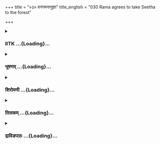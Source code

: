 +++
title = "०३० वनगमनानुज्ञा"
title_english = "030 Rama agrees to take Seetha to the forest"

+++
<div caption="श्रीराम-हरिसीताराममूर्ति-घनपाठिभ्यां वचनम्" class="audioEmbed" src="https://archive.org/download/Ramayana-recitation-Sriram-harisItArAmamUrti-Ghanapaati-v2/Kanda_2/Kanda_2_AYK-030-Vanagama_Naanugnaa.mp3"></div>

<div class="js_include collapsed" newlevelforh1="3" title="IITK" unfilled url="/purANam/rAmAyaNam/audIchya-pAThaH/iitk/2_ayodhyAkANDam/03-nirgamaH/030_vanagamanAnujnA.md">
<details><summary><h3>IITK ...{Loading}...</h3></summary>

ततः प्रहृष्टा प्रतिपूर्णमानसा



#### श्लोकः
##### मूलम्
यशश्विनी भर्तुरवेक्ष्य भाषितम्।  
धनानि रत्नानि च दातुमङ्गना  
प्रचक्रमे धर्मभृतां मनस्स्विनी॥2.30.47॥

##### शब्दार्थः


##### आङ्ग्लानुवादः
Having heard her husband, the glorious and broadminded Sita was delighted with her desires fulfiled. She made preparations to gift away her wealth including jewels to the virtuous.  

#### समाप्तिः
 श्रीमद्रामायणे वाल्मीकीय आदिकाव्ये अयोध्याकाण्डे त्रिंशस्सर्गः॥  
Thus ends the thirtieth sarga of Ayodhyakanda of the holy Ramayana, the first epic  composed by sage Valmiki.



#### श्लोकः
##### मूलम्
[Rama consents to take Sita to the forest--instructs her to distribute their precious possessions on the eve of their departure]  
सान्त्व्यमाना तु रामेण मैथिली जनकात्मजा।  
वनवासनिमित्ताय भर्तारमिदमब्रवीत्॥2.30.1॥

##### शब्दार्थः
वनवासनिमित्ताय for stay in forest, रामेण by Rama, सान्त्व्यमाना consoled, जनकात्मजा Janaka's daughter, मैथिली Maithili, भर्तारम्   to husband, इदम् these words, अब्रवीत् said.

##### आङ्ग्लानुवादः
In response to Rama's consolation with regard to her stay in the forest, the daughter of Janaka, Maithili (Sita) saidः



#### श्लोकः
##### मूलम्
सा तमुत्तमसंविग्ना सीता विपुलवक्षसम्।  
प्रणयाच्चाभिमानाच्च परिचिक्षेप राघवम्॥2.30.2॥

##### शब्दार्थः
उत्तमसंविग्ना agitated for  a supreme cause, सा सीता that Sita, विपुल वक्षसम् man of broadchested, राघवम् scion of the Raghu dynasty, प्रणयात् out of love, अभिमानाच्च injured selfrespect, परिचिक्षेप blamed.

##### आङ्ग्लानुवादः
Sita agitated over a supreme cause upbraided the broadchested scion of the Raghu race out of love and injured selfrespect.



#### श्लोकः
##### मूलम्
किं त्वाऽमन्यत वैदेहः पिता मे मिथिलाधिपः।  
राम जामातरं प्राप्य स्त्रियं पुरुषविग्रहम्॥2.30.3॥

##### शब्दार्थः
राम O Rama, पुरुषविग्रहम् in the form of a man, स्त्रियम् a woman, त्वा you, जामातरम् as  soninlaw, प्राप्य having obtained, मिथिलाधिपः king of Mithila, वैदेहः lord of Videha, मे पिता my father, किम् what, अमन्यत thought of.

##### आङ्ग्लानुवादः
O Rama while accepting you as soninlaw did my father, king of Mithila and lord of Videha ever think that you are a woman in the guise of a man?



#### श्लोकः
##### मूलम्
अनृतं बत लोकोऽयमज्ञानाद्यदि वक्ष्यति।  
तेजो नास्ति परं रामे तपतीव दिवाकरे॥2.30.4॥

##### शब्दार्थः
तपति in a blazing, दिवाकरे इव like in the Sun, रामे in Rama, परम् great, तेजः splendour, नास्ति is not  to be found, अयं लोकः this world, अज्ञानात् out of ignorance, वक्ष्यति यदि if they say so, then that one, अनृतम् is a falsehood, बत alas

##### आङ्ग्लानुवादः
Alas that will be a falschood if people out of ignorance say that there is no supreme splendour in Rama like the shining Sun.



#### श्लोकः
##### मूलम्
किं हि कृत्वा विषण्णस्त्वं कुतो वा भयमस्ति ते।  
यत्परित्यक्तुकामस्त्वं मामनन्यपरायणाम्॥2.30.5॥

##### शब्दार्थः
त्वम् you, अनन्यपरायणाम् with none else as her refuge, माम् me, परित्यक्तुकामः (इति) यत् that you want to desert, त्वम् you, किं हि कृत्वा for what reason, विषण्णः depressed,  ते to you, कुतः वा from where, भयम् fear, अस्ति exists.

##### आङ्ग्लानुवादः
What may be the cause for your fear and depression behind your desire to desert one who is so exclusively devoted to you?



#### श्लोकः
##### मूलम्
द्युमत्सेनसुतं वीर सत्यवन्तमनुव्रताम्।  
सावित्रीमिव मां विद्धि त्वमात्मवशवर्तिनीम्॥2.30.6॥

##### शब्दार्थः
वीर O valiant one, माम् me, द्युमत्सेन सुतम् son of Dyumatsena, सत्यवन्तम् Satyavanta, अनुव्रताम् faithfully following, सावित्रीमिव like Savitri, आत्मवशवर्तिनीम् remaining under your subordination, विद्धि know.

##### आङ्ग्लानुवादः
Know, O valiant one, that by remaining subordinate to you, I am as faithful to you as Savitri was to her husband, Satyavanta, son of Dyumatsena.



#### श्लोकः
##### मूलम्
न त्वहं मनसाऽप्यन्यं द्रष्टाऽस्मि त्वदृतेऽनघ।  
त्वया राघव गच्छेयं यथाऽन्या कुलपांसिनी॥2.30.7॥

##### शब्दार्थः
अनघ O sinless one, राघव Rama, कुलपांसनी a woman who bring disgrace to the family, अन्या यथा like any other ordinary woman, अहम् I, त्वदृते except you, अन्यम् other one, मनसापि even in mind, न द्रष्टास्मि not see, त्वया with you, गच्चेयम् I shall go to the forest.

##### आङ्ग्लानुवादः
O sinless son of the Raghus I am not like other women who bring disgreace to the family. I have not looked at any one except you, even with my mind's eye. I will go (to the forest) along with you.



#### श्लोकः
##### मूलम्
स्वयं तु भार्यां कौमारीं चिरमध्युषितां सतीम्।  
शैलूष इव मां राम परेभ्यो दातुमिच्छसि॥2.30.8॥

##### शब्दार्थः
राम O Rama कौमारीम् young, चिरम् for a long time, अध्युषिताम् living with you, सतीम् chaste, भार्याम् wife, माम् me, शैलूषः इव like an actor, स्वयम् on your own accord, परेभ्यः to others, दातुम् to give, इच्छसि wish.

##### आङ्ग्लानुवादः
I have been living with you for a long time, O Rama I am young and chaste. Why do you, like an actor, wish to hand me over to others.



#### श्लोकः
##### मूलम्
यस्य पथ्यं च रामाऽत्थ यस्य चार्थेऽवरुध्यसे।  
त्वं तस्य भव वश्यश्च विधेयश्च सदाऽनघ॥2.30.9॥

##### शब्दार्थः
अनघ O sinless, राम O Rama यस्य whose, पथ्यम् welfare, आत्थ are speaking, यस्य च अर्थे  
on account of whom, अवरुध्यसे you are preventing me, त्वम् you, तस्य for him, सदा always, वश्यः च subservient, विधेयः च also obedient, भव shall be.

##### आङ्ग्लानुवादः
You, O sinless Rama, may become subservient and obedient to them about whose wellfare you are speaking of and on account of whom you are preventing me to go (along with you).



#### श्लोकः
##### मूलम्
स मामनादाय वनं न त्वं प्रस्थातुमर्हसि।  
तपो वा यदि वाऽरण्यं स्वर्गो वा स्यात्सह मे त्वया॥2.30.10॥

##### शब्दार्थः
सः त्वम् such as you, माम् me, अनादाय without taking me, वनम् to the forest, प्रस्थातुम् to set forth, नार्हसि it does not behove you, तपो वा either for penance, यदि वा or, अरण्यम् to forest, स्वर्गो वा or to heaven, मे me, त्वया सह स्यात् to be with you.

##### आङ्ग्लानुवादः
You should not depart for the forest without taking me. Be it for penance or for the forest or for heaven, I wish to be with you.



#### श्लोकः
##### मूलम्
न च मे भविता तत्र कश्चित्पथि परिश्रमः।  
पृष्ठतस्तव गच्छन्त्या विहारशयनेष्विव॥2.30.11॥

##### शब्दार्थः
तव your, पृष्ठतः behind, गच्छन्त्याः going, मे to me, तत्र there, पथि on the way, विहारशयनेष्विव on a pleasure stroll or in a (luxurious) couch, कश्चित् even a little, परिश्रमः strain, न भविता will not be.

##### आङ्ग्लानुवादः
While following you, I will feel no fatigue there on the way as if I am going on a pleasurestroll or in a comfortable couch.



#### श्लोकः
##### मूलम्
कुशकाशशरेषीका ये च कण्टकिनो द्रुमाः।  
तूलाजिनसमस्पर्शा मार्गे मम सह त्वया॥2.30.12॥

##### शब्दार्थः
त्वया सह along with you, मार्गे on the way, कुशकाशशरेषीकाः Kusha, white reeds, Sara and  Ishika grasses, कण्टकिनः thorny, ये द्रुमाः च other trees, तूलाजिन समस्पर्शाः shall feel like the  
touch of cotton and the skin of a black antelope.

##### आङ्ग्लानुवादः
The white reeds, the kusha, the sara and the ishika grasses and thorny trees on the way will feel as soft as cotton or as the skin of a black antelope.



#### श्लोकः
##### मूलम्
महावातसमुद्धूतं यन्मामपकरिष्यति।  
रजो रमण तन्मन्ये परार्थ्यमिव चन्दनम्॥2.30.13॥

##### शब्दार्थः
रमण O Charming one महावातसमुद्धूतम् raised by the stormy wind, यत् which, रजः dust, माम् me, अपकरिष्यति will harm, तत् that one, परार्थ्यम् most excellent, चन्दनम् इव like sandal powder, मन्ये shall consider.

##### आङ्ग्लानुवादः
I shall regard, O charming Rama, the harmful dust raised by the stormy wind and settled on me as the most excellent sandal powder.



#### श्लोकः
##### मूलम्
शाद्वलेषु यथा शिश्ये वनान्ते वनगोचर।  
कुथास्तरणतल्पेषु किं स्यात्सुखतरं ततः॥2.30.14॥

##### शब्दार्थः
वनगोचर Rover of the forest, वनान्ते on the outskirts of the forest,  शाद्वलेषु on the meadows (of tender green grass), यथा as, शिश्ये I will lie down, ततः more than that, कुथास्तरणतल्पेषु in the couch spread with carpets, सुखतरम् more comfortable, स्यात्किम् what shall be?

##### आङ्ग्लानुवादः
O rover of the forest I will feel happier when I sleep on the meadows (of tender green grass) on the outskirts of the forest than when I sleep on the couch spread with carpets.



#### श्लोकः
##### मूलम्
पत्रं मूलं फलं यत्त्वमल्पं वा यदि वा बहु।  
दास्यसि स्वयमाहृत्य तन्मेऽमृतरसोपमम्॥2.30.15॥

##### शब्दार्थः
त्वम् you, यत् whichever, पत्रम् leaf, मूलम् root, फलम् fruit, अल्पं वा even a little, यदि वा or,  बहु much, स्वयम् on your own, आहृत्य having collected, दास्यसि you will give me, तत् that  
one, मे to me, अमृतरसोपमम् like nectar, (भवेत् shall become).

##### आङ्ग्लानुवादः
Whatever leaves or roots or fruits you collect with your own hands for me little or much, they will be nectar to me.



#### श्लोकः
##### मूलम्
न मातुर्न पितुस्तत्र स्मरिष्यामि न वेश्मनः।  
आर्तवान्युपभुञ्जाना पुष्पाणि च फलानि च॥2.30.16॥

##### शब्दार्थः
तत्र there, आर्तवानि seasonal, पुष्पाणि flowers, फलानि च also fruits, उपभुञ्जाना while enjoying, मातुः mother, न स्मरिष्यामि will not remember, पितुः न not about father, वेश्मनः  about home, न will not.

##### आङ्ग्लानुवादः
Enjoying the seasonal flowers and fruits in the forest, I will not remember my mother or father or home.



#### श्लोकः
##### मूलम्
न च तत्र ततः किञ्चिद्द्रष्टुमर्हसि विप्रियम्।  
मत्कृते न च ते शोको न भविष्यामि दुर्भरा॥2.30.17॥

##### शब्दार्थः
ततः for that reason, तत्र there, किञ्चित् even a little, विप्रियम् unpleasant, द्रष्टुम् to see, नार्हसि does not behove you, मत्कृते on my account, ते to you, शोकः sorrow, न will not come, दुर्भरा burden, न भविष्यामि I will not be.

##### आङ्ग्लानुवादः
Therefore, you should not anticipate any problem from me in the forest. Neither shall I be burdensome to you nor shall I make you experience any sorrow on my account.



#### श्लोकः
##### मूलम्
य स्त्वया सह स स्वर्गो निरयो यस्त्वया विना।  
इति जानन्परां प्रीतिं गच्छ राम मया सह॥2.30.18॥

##### शब्दार्थः
त्वया सह in your company, यः that  which is obtained, सः that alone, स्वर्गः is heaven, त्वया विना without you, निरयः is hell, इति thus, जानन् while being aware, राम Rama, मया सह along with me, पराम् great, प्रीतिम् pleasure, गच्छ obtain.

##### आङ्ग्लानुवादः
Wherever I be with you is heaven and without, hell. O Rama, recognise this truth, and derive great pleasure in my company.



#### श्लोकः
##### मूलम्
अथ मामेवमव्यग्रां वनं नैव नयिष्यति।  
विषमद्यैव पास्यामि मा विशं द्विषतां गमम्॥2.30.19॥

##### शब्दार्थः
अथ otherwise, एवम् in this way, अव्यग्राम् with unhesitant disposition, माम् me, वनम् to the forest, नैव नयिष्यति यदि if you do not at all take, अद्यैव rightaway, विषम् poison, पास्यामि will drink, द्विषताम् enemies', वशम् in the company of, मा गमम् not go.

##### आङ्ग्लानुवादः
If you do not take me to the forest without the least hesitation I shall consume poison right now, but not live under the control of enemies (at Ayodhya).



#### श्लोकः
##### मूलम्
पश्चादपि हि दुःखेन मम नैवास्ति जीवितम्।  
उज्झितायास्त्वया नाथ तदैव मरणं वरम्॥2.30.20॥

##### शब्दार्थः
नाथ O Lord, त्वया by you, उज्झितायाः of an abandoned lady, मम to me, पश्चादपि even afterwards, दुःखेन through grief, जीवितम् life, नैवास्ति will not be there, तदैव than abandonment, मरणम् death, वरम् is better.

##### आङ्ग्लानुवादः
If forsaken, O Lord I shall not live a life of sorrow. Instant death is better (than abandoned existence).



#### श्लोकः
##### मूलम्
इमं हि सहितुं शोकं मुहूर्तमपि नोत्सहे।  
किं पुनर्दशवर्षाणि त्रीणि चैकं च दुःखिता॥2.30.21॥

##### शब्दार्थः
इमम् this, शोकम् grief, मुहूर्तमपि even for a moment, सहितुम् to endure, नोत्सहे will not agree, दश ten, त्रीणि three, एकं च one, वर्षाणि years, दुःखिता a grieving woman, किं पुनः what to say again?

##### आङ्ग्लानुवादः
I cannot bear this grief even for a moment, what to speak of fourteen (ten and three  
and one) years of grieving.



#### श्लोकः
##### मूलम्
इति सा शोकसन्तप्ता विलप्य करुणं बहु।  
चुक्रोश पतिमायस्ता भृशमालिङ्ग्य सस्वरम्॥2.30.22॥

##### शब्दार्थः
सा that Sita, शोकसन्तप्ता tormented with grief, आयस्ता exhausted, इति thus, करुणम्  piteously, बहु profusely, विलप्य lamenting, पतिम् husband, आलिङ्ग्य embracing, सस्वरम् with loud voice, भृशम् tightly, चुक्रोश cried.

##### आङ्ग्लानुवादः
Tormented with grief, Sita piteously and profusely lamented, and then exhausted,  embraced her husband  tightly and cried bitterly.



#### श्लोकः
##### मूलम्
सा विद्धा बहुभिर्वाक्यैर्दिग्धैरिव गजाङ्गना।  
चिरसन्नियतं बाष्पं मुमोचाग्निमिवारणिः॥2.30.23॥

##### शब्दार्थः
दिग्धैः arrows smeared with poison, गजाङ्गना इव like a cowelephant, सा she, बहुभिः many, वाक्यैः with words, विद्धा was pierled, चिरसन्नियतम् longsuppressed, बाष्पम् tears, आरणिः अग्निमिव like fire produced by arani (a firekindling stick), मुमोच released.

##### आङ्ग्लानुवादः
Pierced by so many words (of objection from  Rama), Sita felt like a cowelephant penetrated by poisonsmeared arrrows. And shed her longsuppressed tears like arani (a firekindling stick) kindling fire.



#### श्लोकः
##### मूलम्
तस्या स्फटिकसङ्काशं वारि सन्तापसम्भवम्।  
नेत्राभ्यां परिसुस्राव पङ्कजाभ्यामिवोदकम्॥2.30.24॥

##### शब्दार्थः
तस्याः her, नेत्राभ्याम् from the eyes, सन्तापसम्भवम् arising out of distress, स्फटिक सङ्काशम्  like crystal, वारि water, पङ्कजाभ्याम् from two lotuses, उदकमिव like water, परिसुस्राव flowed.

##### आङ्ग्लानुवादः
Crystallike tears arising out of distress flowed from her eyes like water trickling from two lotuses.



#### श्लोकः
##### मूलम्
तच्चैवामलचन्द्राभं मुखमायतलोचनम्।  
पर्यशुष्यत बाष्पेण जलोद्धृतमिवाम्बुजम्॥2.30.25॥

##### शब्दार्थः
अमलचन्द्राभम् possessing the brightness of the stainless Moon, आयतलोचनम् having large eyes, तत् that, मुखंचैव from the face, जलोद्धृतम् plucked from water, अम्बुजमिव like a lotus, बाष्पेण with tears, पर्यशुष्यत withered.

##### आङ्ग्लानुवादः
Her face with large eyes assumed the brightness of an immaculate Moon and withered with tears like a lotus plucked out of water.



#### श्लोकः
##### मूलम्
तां परिष्वज्य बाहुभ्यां विसंज्ञामिव दुःखिताम्।  
उवाच वचनं रामः परिविश्वासयंस्तदा॥2.30.26॥

##### शब्दार्थः
तदा then, रामः Rama, दुःखिताम् in grief, विसंज्ञामिव as if fainted, ताम् her, बाहुभ्याम् with arms,  परिष्वज्य having embraced, परिविश्वासयन् creating her confidence, वचनम् words, उवाच said.

##### आङ्ग्लानुवादः
With his arms Rama embraced Sita who had almost fainted in grief. And in order to create confidence in her he said these wordsः



#### श्लोकः
##### मूलम्
न देवि तव दुःखेन स्वर्गमप्यभिरोचये।  
न हि मेऽस्ति भयं किञ्चित्स्वयम्भोरिव सर्वतः॥2.30.27॥

##### शब्दार्थः
देवि O Devi, तव your, दुःखेन with grief, स्वर्गमपि even heaven, न अभिरोचये I do not desire, मे to me, स्वयम्भोरिव like selfcreated Brahma, सर्वतः from everything, किञ्चित् even a little, भयम् fear, नास्ति हि is not there.

##### आङ्ग्लानुवादः
When you are in grief O Devi I do not desire even heaven. Like the selfcreated Brahma, I have no fear for any one.



#### श्लोकः
##### मूलम्
तव सर्वमभिप्रायमविज्ञाय शुभानने।  
वासं न रोचयेऽरण्ये शक्तिमानपि रक्षणे॥2.30.28॥

##### शब्दार्थः
शुभानने O one possessing auspicious countenance, रक्षणे in protecting you, शक्तिमानपि even though powerful, तव your, सर्वम् fully, अभिप्रायम् intention, अविज्ञाय without  knowing, अरण्ये in the forest, वासम् your residing, न रोचये do not like.

##### आङ्ग्लानुवादः
O Sita of auspicious countenance even though I am capable of protecting you I did not like your stay in the forest as I did not know your intentions.



#### श्लोकः
##### मूलम्
यत्सृष्टाऽसि मया सार्धं वनवासाय मैथिलि।  
न विहातुं मया शक्या कीर्तिरात्मवता यथा॥2.30.29॥

##### शब्दार्थः
मैथिलि O daughter of Mithila (Sita), यत् since, मयासार्धम् along with me, वनवासाय for living in the forest, सृष्टासि created, आत्मवता by selfrespecting, कीर्तिर्यथा like reputation, मया by me, विहातुम् to abandon, न शक्या is not possible.

##### आङ्ग्लानुवादः
Since you, O daughter of Mithila, were born to go along with me to the forest, I cannot abandon you just as a selfrespecting man cannot forsake his reputation.



#### श्लोकः
##### मूलम्
धर्मस्तु गजनासोरु सद्भिराचरितः पुरा।  
तं चाहमनुवर्तेऽद्य यथा सूर्यं सुवर्चला॥2.30.30॥

##### शब्दार्थः
गजनासोरु O Lady with thighs like the trunk of an elephant, धर्मः righteousness, पुरा formerly, सद्भिः by virtuous men, आचरितः is practised, सुवर्चला wife of Sun (Suvarchala), सूर्यं यथा like Sun, तम् that righteousness, अहम् I, अद्य now, अनुवर्ते shall follow.

##### आङ्ग्लानुवादः
O one  with (shapely) thighs like the trunk of an elephant follow only the path of righteousness practised earlier by the virtuous as Suvarchala follows the Sun.



#### श्लोकः
##### मूलम्
न खल्वहं न गच्छेयं वनं जनकनन्दिनि।  
वचनं तन्नयति मां पितुस् सत्योपबृंहितम्॥2.30.31॥

##### शब्दार्थः
जनकनन्दिनि O daughter of Janaka, अहम् I, वनम् to the forest, न खलु न गच्छेयम् it is not that I shall not go, पितुः father's, सत्योपबृंहितम् nourished by truth, तत् वचनं that word, माम् me, नयति is leading.

##### आङ्ग्लानुवादः
Not that I shall not go to the forest (go I must). My father's word nourished by truth is  
leading me there, O daughter of Janaka



#### श्लोकः
##### मूलम्
एष धर्मस्तु सुश्रोणि पितुर्मातुश्च वश्यता।  
अतश्च तं व्यतिक्रम्य नाहं जीवितुमुत्सहे॥2.30.32॥

##### शब्दार्थः
सुश्रोणि O one with beautiful posteriors, पितुः of father, मातुश्च of mother, वश्यता in obedience, एषः this one, धर्मस्तु is a righteous act, अतश्च for that reason, तम् that (word of truth), व्यतिक्रम्य disobeying, अहम् I, जीवितुम् to live, न उत्सहे do not wish.

##### आङ्ग्लानुवादः
Obedience to parents is a righteous act. Therefore, O one with fair hips I cannot live and disobey the word of truth.



#### श्लोकः
##### मूलम्
अस्वाधीनं कथं दैवं प्रकारैरभिराध्यते।  
स्वाधीनं समतिक्रम्य मातरं पितरं गुरुम्॥2.30.33॥

##### शब्दार्थः
स्वाधीनम् within our reach, मातरम् mother, पितरम् father, गुरुम् preceptor, समतिक्रम्य over stepping, अस्वाधीनम् beyond reach, दैवम् God, प्रकारैः in various ways, कथम् how, अभिराध्यते is worshipped?

##### आङ्ग्लानुवादः
Mother, father and preceptor are present before us. By overstepping them, how can we, in various ways, worship God who is beyond reach (not visible)?



#### श्लोकः
##### मूलम्
यत्त्रयं तत्त्रयो लोकाः पवित्रं तत्समं भुवि।  
नान्यदस्ति शुभापाङ्गे तेनेदमभिराध्यते॥2.30.34॥

##### शब्दार्थः
शुभापाङ्गे O one having lovely side glances, यत्र which, त्रयम् all the three (father, mother  
and preceptor), तत्र that, त्रयः three, लोकाः worlds, तत्समम् equal to those three, पवित्रम् अन्यत् any other holy thing, लोके in the world, नास्ति none, तेन therefore, इदम् this, अभिराध्यते is worshipped.

##### आङ्ग्लानुवादः
Where these three(mother,father and preceptor) equal to the three worlds are, O one with loverly sideglances, there is none in this world as holy. Therefore, they are  
to be worshipped.



#### श्लोकः
##### मूलम्
न सत्यं दानमानौ वा न यज्ञाश्चाप्तदक्षिणाः।  
तथा बलकरास् सीते यथा सेवा पितुर्हिता॥2.30.35॥

##### शब्दार्थः
सीते O Sita, पितुः of father, सेवा service, यथा as, हिता salutary, तथा so,  सत्यम् truth, न not, दानमानौ charity, honour, न not, आप्तदक्षिणाः gifts for the revered ones, यज्ञाःच sacrifices, बलकराः न not strengthening.

##### आङ्ग्लानुवादः
Truth or munificence or homage or distribution of gifts to the revered ones or sacrifices, O Sita, are  not considered as efficacious as service to father.



#### श्लोकः
##### मूलम्
स्वर्गो धनं वा धान्यं वा विद्याः पुत्रास्सुखानि च।  
गुरुवृत्त्यनुरोधेन न किञ्चिदपि दुर्लभम्॥2.30.36॥

##### शब्दार्थः
गुरुवृत्त्यनुरोधेन fulfilling father's desire, स्वर्गः is heaven, धनं वा or wealth, धान्यं वा or  foodgrains, विद्याः learning, पुत्राः sons, सुखानि च comforts, किञ्चिदपि anything, दुर्लभम् difficult to obtain, न not.

##### आङ्ग्लानुवादः
By fulfilling father's wish, nothing is difficult to achieve, whether it is heaven, or wealth, or foodgrains, or learning, or sons or other comforts.



#### श्लोकः
##### मूलम्
देवगन्धर्वगोलोकान्ब्रह्मलोकां स्तथाऽपरान्।  
प्राप्नुवन्ति महात्मानो मातापितृपरायणाः॥2.30.37॥

##### शब्दार्थः
मातापितृपरायणाः people devoted to the service of parents, महात्मानः great men,  
देवगन्धर्वगोलोकान् the world of the gods, gandharvas, and the cows or Visnu, ब्रह्मलोकम्  the world of Brahma, तथा and, अपरान् other worlds, प्राप्नुवन्ति will attain.

##### आङ्ग्लानुवादः
Great men who are devoted to the service of their parents attain the world of the gods, of gandharvas, of cows, of Visnu, of Brahma and other worlds.



#### श्लोकः
##### मूलम्
स मां पिता यथा शास्ति सत्यधर्मपथे स्थितः।  
तथा वर्तितुमिच्छामि स हि धर्मस्सनातनः॥2.30.38॥

##### शब्दार्थः
सत्यधर्मपथे On the path of truth and dharma, स्थितः firmly fixed, सः पिता such father, माम्   me, यथा as, शास्ति commands, तथा accordingly, वर्तितुम् to abide by, इच्छामि wish सः that one, सनातनः eternal, धर्मः हि is truth indeed.

##### आङ्ग्लानुवादः
My father who follows the path of truth and dharma whatever be his commands, I wish to obey. He is, indeed, dharma eternal.



#### श्लोकः
##### मूलम्
मम सन्ना मतिस्सीते त्वां नेतुं दण्डकावनम्।  
वसिष्यामीति सा त्वं मामनुयातुं सुनिश्चिता॥2.30.39॥

##### शब्दार्थः
सीते O Sita, त्वाम् you, दण्डकावनम् to Dandaka forest, नेतुम् to take you, मम my, मतिः mind, सन्ना is determined, सा त्वम् such you, वसिष्यामि I can live in the forest, इति like that, माम् me, अनुयातुम् to follow, सुनिश्चिता firmly determined.

##### आङ्ग्लानुवादः
O Sita, my discretion fails me in deciding whether to take you to Dandaka forest or not. You are, however, firmly determined to follow me, saying, you can live in the forest.



#### श्लोकः
##### मूलम्
सा हि सृष्टाऽनवद्याङ्गि वनाय मदिरेक्षणे।  
अनुगच्छस्व मां भीरु सहधर्मचरी भव॥2.30.40॥

##### शब्दार्थः
मदिरेक्षणे O one with fascinating eyes, अनवद्याङ्गि exquisitely beautiful, सा you, वनाय to the forest, सृष्टा you have been created, भीरु O gentle lady, माम् me, अनुगच्छस्व follow  
me, सहधर्मचरी carrying out together duties, भव become,

##### आङ्ग्लानुवादः
O one with fascinating eyes and exquisite beauty you were born to live in the forest. O gentle lady, assist me in carrying out my duties.



#### श्लोकः
##### मूलम्
सर्वथा सदृशं सीते मम स्वस्य कुलस्य च।  
व्यवसायमनुक्रान्ता कान्ते त्वमतिशोभनम्॥2.30.41॥

##### शब्दार्थः
कान्ते O my lovely beloved, सीते Sita, त्वम् you, मम for me, स्वस्य your own, कुलस्य च of the family, सर्वथा in all ways, सदृशम् befitting, अतिशोभनम् highly dignified, व्यवसायम् resolution,  अनुक्रान्ता done in due order.

##### आङ्ग्लानुवादः
You, O my lovely beloved Sita, have taken in the right time a highly dignified decision befitting in all ways your family, myself and yourself.



#### श्लोकः
##### मूलम्
आरभस्व शुभश्रोणि वनवासक्षमाः क्रियाः।  
नेदानीं त्वदृते सीते स्वर्गोऽपि मम रोचते॥2.30.42॥

##### शब्दार्थः
शुभश्रोणि O One with beautiful buttocks Sita, वनवासक्षमाः suitable for residing in the forest, क्रियाः those acts, इदानीम् now, आरभस्व commence, सीते O Sita, त्वदृते without you, मम to me, स्वर्गोपि even heaven, न रोचते does not please.

##### आङ्ग्लानुवादः
O Sita, begin right now all preparations necessary for residing in the forest. O one, with beautiful buttocks, without you even the very heaven does not please me.



#### श्लोकः
##### मूलम्
ब्राह्मणेभ्यश्च रत्नानि भिक्षुकेभ्यश्च भोजनम्।  
देहि चाशंसमानेभ्यस् सन्त्वरस्व च मा चिरम्॥2.30.43॥

##### शब्दार्थः
आशंसमानेभ्यः for the needy, ब्राह्मणेभ्यः to brahmins, रत्नानि च jewels, भिक्षुकेभ्यः to mendicants, भोजनं च food also, देहि you may bestow, सन्त्वरस्व च hasten, मा चिरम् do not delay.

##### आङ्ग्लानुवादः
Give away your jewels to brahmins who need them and food to religious mendicants. Hurry up Do not delay.



#### श्लोकः
##### मूलम्
भूषणानि महार्हाणि वरवस्त्राणि यानि च।  
रमणीयाश्च ये केचित्क्रीडार्थाश्चाप्युपस्कराः॥2.30.44॥  
शयनीयानि यानानि मम चान्यानि यानि च।  
देहि स्वभृत्यवर्गस्य ब्राह्मणानामनन्तरम्॥2.30.45॥

##### शब्दार्थः
महार्हाणि highly valuable, यानि all, भूषणानि ornaments, वरवस्त्राणि excellent clothing, रमणीयाः charming, ये केचित् whichever, क्रीडार्थाः meant for sport, उपस्कराः articles, मम my, शयनीयानि couches, यानानि chariots, अन्यानि other, यानि च all things, स्वभृत्यवर्गस्य to your attendants, देहि give, अनन्तरम् after that, ब्राह्मणानाम् to brahmins.

##### आङ्ग्लानुवादः
Distribute among your attendants highly valuable ornaments and excellent clothing, charming articles meant for (court) sport, my couches, chariots and all other things. Offer the rest to brahmins.



#### श्लोकः
##### मूलम्
अनुकूलं तु सा भर्तुर्ज्ञात्वा गमनमात्मनः।  
क्षिप्रं प्रमुदिता देवी दातुमेवोपचक्रमे॥2.30.46॥

##### शब्दार्थः
सा देवी Devi, आत्मनः her own, गमनम् departure, भर्तुः with her husband, अनुकूलम् is favourable, ज्ञात्वा having come to know, प्रमुदिता happy, क्षिप्रम् quickly, दातुमेव to gift away, उपचक्रमे began.

##### आङ्ग्लानुवादः
Having come to know that her departure to the forest is acceptable to her husband, Sita, highly delighted, quickly got ready to give away (things).

</details>
</div>
<div class="js_include collapsed" newlevelforh1="3" title="भूषणम्" unfilled url="/purANam/rAmAyaNam/audIchya-pAThaH/TIkA/bhUShaNa_iitk/2_ayodhyAkANDam/03-nirgamaH/030_vanagamanAnujnA.md">
<details><summary><h3>भूषणम् ...{Loading}...</h3></summary>



सान्त्व्यमाना तु रामेण मैथिली जनकात्मजा ।  

वनवासनिमित्ताय भर्तारमिदमब्रवीत्  ॥  २।३०।१  ॥   

सान्त्व्यमानेति । जनकात्मजेतिविशेषणं स्वकुलोचिता चारदार्ढ्याय ।
वनवासनिमित्ताय वनवास एव निमित्तं प्रयोजनं तस्मै  ॥  २।३०।१  ॥   

  

सा तमुत्तमसंविग्ना सीता विपुलवक्षसम् ।  

प्रणयाच्चाभिमानाच्च परिचिक्षेप राघवम्  ॥  २।३०।२  ॥   

सेति । उत्तमसंविग्ना उत्तममत्यन्तं कम्पमाना । विपुलवक्षमं शूरमिति यावत्
। शूरमपि कथं चिक्षेपेत्यत्राह प्रणयादित्यादि । प्रणयात् स्नेहात् ।
अभिमानात् मदीयो ऽयमित्यभिमानात् कोपाद्वा । प्रणयकोपादिति सम्पिण्डितो
ऽर्थः । परिचिक्षेप निनिन्द  ॥  २।३०।२  ॥   

  

किं त्वा ऽमन्यत वैदेहः पिता मे मिथिलाधिपः ।  

राम जामातरं प्राप्य स्त्रियं पुरुषविग्रहम्  ॥  २।३०।३  ॥   

किं त्वेति । मां त्यक्त्वा वनं गतं त्वां यदि मे पिता श्रृणुयात्तदा त्वां
स्त्र्येव काचित् पुरुषवेषं धृत्वा मत्कन्यामुपयेमे इति मन्येतेत्यर्थः ।
हे राम सौन्दर्य्यमात्रेण परभ्रामक वैदेहः विदेहवंश्यः "कर्मणैव हि
संसिद्धिमास्थिता जनकादयः" इति कर्मप्रधानतया कदाचिदपि पत्नीविरहमसहमान
इत्यर्थः । मिथिलाधिपः जनपदस्य सम्यग्रहक्षकः । मे पिता । त्वा मामेकां
रक्षितुमशक्त्या मां पत्नीं त्यक्त्वा गतं त्वाम् । प्राप्य ज्ञात्वा ।
गत्यर्थो ज्ञानार्थः । स्त्रियम् अन्तःस्त्रीस्वभावम् । पुरुषविग्रहं
बहिःपुरुषवेषम् । जामातरम् अमन्यत किं मन्यते किम् । अवश्यमित्थं
मन्येतेत्यर्थः । स्त्रियं पुरुषविग्रहमिति पुरुषत्वेपि
मोहिनीरूपभ्रमकृत्त्वं पूर्वकृतं सूचयतीति प्राहुः  ॥  २।३०।३  ॥   

  

अनृतं बत लोको ऽयमज्ञानाद्यद्धि वक्ष्यति ।  

तेजो नास्ति परं रामे तपतीव दिवाकरे  ॥  २।३०।४  ॥   

अनृतमिति । बतेति खेदे । अयं लोकः तपति दिवाकर इव रामे परं तेजोस्तीति
अज्ञानात् यद्वक्ष्यति वदति तदनृतम् । कुतः ? नास्ति
अनुपलभ्यमानत्वात्तादृशं तेजो नास्त्येवेत्यर्थः । यद्वा अयं लोकः
यद्वक्ष्यति यद्वदति, रामे परं तेजोस्तीत्यर्थसिद्धं । तत् अज्ञानात् । अतो
ऽनृतं बत । तपति दिवाकर इव रामे परं तेजो नास्ति । व्यतिरेकदृष्टान्तः ।
यद्यस्ति दिवाकर इव उपलभ्येत इति भावः । यद्वा अज्ञानात्
रामस्वरूपाज्ञानात् । लोको ऽयं यद्वदति तदनृतम् । किं वदतीत्यत्राह--तेज
इति । राम इव तपति दिवाकरे परं तेजो नास्तीति यद्वदति तदनृतमिति
पूर्वेणान्वयः  ॥  २।३०।४  ॥   

  

किं हि कृत्वा विषण्णस्त्वं कुतो वा भयमस्ति ते ।  

यत् परित्यक्तुकामस्त्वं मामनन्यपरायणाम्  ॥  २।३०।५  ॥   

द्युमत्सेनसुतं वीर सत्यवन्तमनुव्रताम् ।  

सावित्रीमिव मां विद्धि त्वमात्मवशवर्तिनीम्  ॥  २।३०।६  ॥   

किमिति । किं हि कृत्वा किमकार्यं कृत्वा । विषण्णः "अप्यकार्य्यशतं कृत्वा
भर्त्तव्या मनुरब्रवीत्" इत्युक्तावश्यभरणीयविषये विषादप्राप्तिर्न
युक्तेति भावः । ते कालाग्निसदृशक्रोधस्य तव । यत् यस्मात् कारणात् मां
परित्यक्तुकामो ऽसि तादृशं कारणं नास्तीत्यर्थः । यद्वा किं हि कृत्वा किं
मनसि कृत्वा, किं विचार्येत्यर्थः । यद्यस्मात् विषादात् भयाच्च मां
परित्यक्तुकामो ऽसि  ॥  २।३०।५६  ॥   

  

न त्वहं मनसाप्यन्यं द्रष्टास्मि त्वदृते ऽनघ ।  

त्वया राघव गच्छेयं यथान्या कुलपांसनी  ॥  २।३०।७  ॥   

न त्विति । हे राघव अन्या कुलपांसनी यथा कुलपांसनीव । अहं त्वदृते अन्यं
मनसापि न द्रष्टास्मि न द्रक्ष्याम्येव । अतस्त्वया गच्छेयमिति योजना  ॥ 
२।३०।७  ॥   

  

स्वयं तु भार्यां कौमारीं चिरमध्युषितां सतीम् ।  

शैलूष इव मां राम परेभ्यो दातुमिच्छसि  ॥  २।३०।८  ॥   

दृढपातिव्रत्यप्रदर्शनेपि वनगमनासम्मतिं ज्ञात्वा क्रुध्यति--स्वयमिति ।
कौमारीं कुमारावस्थायामेव परिणताम् । शैलूष इव जायाजीव इव । "शैलालिनस्तु
शैलूषा जायाजीवाः कृशाश्विनः" इत्यमरः । परेभ्यः स्वयं दातुमिच्छसि  ॥ 
२।३०।८  ॥   

  

यस्य पथ्यं च रामात्थ यस्य चार्थे ऽवरुद्ध्यसे ।  

त्वं तस्य भव वश्यश्च विधेयश्च सदानघ  ॥  २।३०।९  ॥   

मातरं शुश्रूषस्वेति यदुक्तं तत्र परिहारमाह--यस्येति । यस्य मातृजनस्य
पथ्यं हितम् आत्थ । यस्य चार्थे अवरुद्ध्यसे मां निवारयसे । तस्य जनस्य
त्वमेव वश्यः अनुकूलः । विधेयः प्रेष्यश्च भव । अहन्तु
त्वामनुयास्यामीत्यर्थः । यद्वा यस्य मद्रूपजनस्य पथ्यं चात्थ
एतावत्पर्यन्तं यस्य चार्थे अवरुद्ध्यसे क्लिश्यसि तस्य जनस्य त्वं वश्यो
विधेयश्च भव, त्वमेव मद्वचनं श्रृण्वित्यर्थः । अथवा यस्य भरतस्य पथ्मात्थ
यस्य चार्थे यस्याभिषेकरूपप्रयोजननिमित्ते अवरुद्ध्यसे निगृहीतोसि तस्य
वश्यः इच्छानुसारी विधेयश्च प्रेष्यश्च भवेति सम्बन्धः  ॥  २।३०।९  ॥   

  

स मामनादाय वनं न त्वं प्रस्थातुमर्हसि ।  

तपो वा यदि वा ऽरण्यं स्वर्गो वा मे सह त्वया  ॥  २।३०।१०  ॥   

स इति । वश्यो विधेयश्च त्वं तपो वा तपश्चरणं वा । अरण्यम् अरण्यवासो वा ।
स्वर्गो वा स्वर्गगमनं वा । त्वया सह भवत्विति शेषः  ॥  २।३०।१०  ॥   

  

न च मे भविता तत्र कश्चित् पथि परिश्रमः ।  

पृष्ठतस्तव गच्छन्त्या विहारशयनेष्विव  ॥  २।३०।११  ॥   

न चेति । पथि तव पृष्ठतो गच्छन्त्या मे विहारशयनेष्विव विहारः परिक्रमः,
उद्यानस़ञ्चार इति यावत् । "विहारस्तु परिक्रमः" इत्यमरः  ॥  २।३०।११  ॥   

  

कुशकाशशरेषीका ये च कण्टकिनो द्रुमाः ।  

तूलाजिनसमस्पर्शा मार्गे मम सह त्वया  ॥  २।३०।१२  ॥   

कुशेति । त्वया सह गच्छन्त्या मम तूलाजिनसमस्पर्शाः तूलं तूलपिण्डः, अजिनं
कन्दल्याद्यजिनम् "कदली कन्दलीचीनचमूरूप्रियका अपि । समूरुश्चेति हरिणा अमी
अजिनयोनयः  ॥ " इत्यभिधानात्। भवन्तीति शेषः  ॥  २।३०।१२  ॥   

  

महावातसमुद्धूतं यन्मामपकरिष्यति ।  

रजो रमण तन्मन्ये परार्द्ध्यमिव चन्दनम्  ॥  २।३०।१३  ॥   

महावातेति । परार्द्ध्यं श्रेष्ठं चन्दनं वासितम्, चन्दनचूर्णमित्यर्थः  ॥ 
२।३०।१३  ॥   

  

शाद्वलेषु यथा शिश्ये वनान्ते वनगोचर ।  

कुथास्तरणतल्पेषु किं स्यात् सुखतरं ततः  ॥  २।३०।१४  ॥   

पत्रं मूलं फलं यत्त्वमल्पं वा यदि वा बहु ।  

दास्यसि स्वयमाहृत्य तन्मे ऽमृतरसोपमम्  ॥  २।३०।१५  ॥   

शाद्वलेष्विति । शाद्वलेषु बालतृणवत्प्रदेशेषु, शिश्ये त्वया सहेति शेषः ।
कुथाः चित्रकम्बलाः । आस्तरणानि कौसुम्भोत्तरच्छदाः तैर्युक्तेषु तल्पेषु
 ॥  २।३०।१४१५  ॥   

  

न मातुर्न पितुस्तत्र स्मरिष्यामि न वेश्मनः ।  

आर्त्तवान्युपभुञ्जाना पुष्पाणि च फलानि च  ॥  २।३०।१६  ॥   

नेति । मातुरित्यादौ "अधीगर्थदयेशाम्--" इतिषष्ठी । आर्तवानि
तत्तदृतुसमुत्पन्नानि  ॥  २।३०।१६  ॥   

  

न च तत्र गतः किञ्चिद्द्रष्टुमर्हसि विप्रियम् ।  

मत्कृते न च ते शोको न भविष्यामि दुर्भरा  ॥  २।३०।१७  ॥   

न चेति । तत्र वने । गतस्त्वं मत्कृते मन्निमित्तम् । किञ्चिद्विप्रियं
दुःखं द्रष्टुं नार्हसि ते शोकश्च न भवेत् । अतो दुर्भरा दुःखेन भर्तव्या,
न भविष्यामि  ॥  २।३०।१७  ॥   

  

यस्त्वया सह स स्वर्गो निरयो यस्त्वया विना ।  

इति जानन् परां प्रीतिं गच्छ राम मया सह  ॥  २।३०।१८  ॥   

किं बहुनोक्तेन ? निश्चितमेकं संक्षेपतः श्रृण्वित्याह--य इति । त्वया सह
यो वासः स स्वर्गः मे स्वर्गसमः । त्वया विना यो वासः सः निरयः नरकोपमः ।
त्वत्संश्लेषविश्लेषादन्ये न मे सुखदुःखे स्त इति भावः । इति एवम् । परां
विश्लेषासहां प्रीतिम् जानन् पूर्वमपि बहुशो ऽनुभवन् मया सह गच्छ  ॥ 
२।३०।१८  ॥   

  

अथ मामेवमव्यग्रां वनं नैव नयिष्यसि ।  

विषमद्यैव पास्यामि माविशं द्विषतां वशम्  ॥  २।३०।१९  ॥   

अथेति । अथेति प्रश्ने । एवम् उक्तप्रकारेण । अव्यग्रां
वनगमनविषयभीतिरहिताम् । अद्यैव त्वत्सन्निधावेव । द्विषतां भरतादीनां वशं
माविशं न प्राप्नुयाम् । विरहो वा द्विषन्तः  ॥  २।३०।१९  ॥   

  

पश्चादपि हि दुःखेन मम नैवास्ति जीवितम् ।  

उज्झितायास्त्वया नाथ तदैव मरणं वरम्  ॥  २।३०।२०  ॥   

पश्चादिति । पश्चादपि त्वद्गमनानन्तरमपि । उज्झितायाः त्यक्तायाः । तदैव
त्वत्सन्निधानकाल एव  ॥  २।३०।२०  ॥   

  

इमं हि सहितुं शोकं मुहूर्त्तमपि नोत्सहे ।  

किं पुनर्दशवर्षाणि त्रीणि चैकं च दुःखिता  ॥  २।३०।२१  ॥   

विषकृतदुर्मरणाद्दुःखेन मरणं ज्याय इत्याशङ्क्याह--इममिति । आदौ दशवर्षाणि,
मध्ये त्रीणि वर्षाणि, अन्ते एकवर्षं च तुल्यतया भाति विरहिण्या
इत्यावेदयितुं विभज्योक्तिः  ॥  २।३०।२१  ॥   

  

इति सा शोकसन्तप्ता विलप्य करुणं बहु ।  

चुक्रोश पतिमायस्ता भृशमालिङ्ग्य सस्वरम्  ॥  २।३०।२२  ॥   

इतीत्यादि । आयस्ता आयासं प्राप्ता, प्रशिथिलगात्रीत्यर्थः । सस्वरं
सतारध्वनीत्यर्थः  ॥  २।३०।२२  ॥   

  

सा विद्धा बहुभिर्वाक्यैर्दिग्धैरिव गजाङ्गना ।  

चिरसन्नियतं बाष्पं मुमोचाग्निमिवारणिः  ॥  २।३०।२३  ॥   

सेति । विद्धा ताडिता । वाक्यैः पूर्वं रामोक्तैः । दिग्धैः विषलिप्तैः
बाणैः । चिरसंनियतं वार्त्ताप्रसङ्गेन चिरात्सन्निरुद्धम् ।
अरणिरित्यत्राणि विद्धेत्यनुषञ्जनीयम्  ॥  २।३०।२३  ॥   

  

तस्याः स्फटिकसङ्काशं वारि सन्तापसम्भवम् ।  

नेत्राभ्यां परिसुस्राव पङ्कजाभ्यामिवोदकम्  ॥  २।३०।२४  ॥   

तस्या इति । स्फटिकसङ्काशमित्यनेन विकज्जलतावगमात् चिरविगलितधारत्वमवगम्यते
। उदकं मकरन्दरूपं तद्ध्युष्णं निर्मलं च  ॥  २।३०।२४  ॥   

  

तच्चैवामलचन्द्राभं मुखमायतलोचनम् ।  

पर्यशुष्यत बाष्पेण जलोद्धृतमिवाम्बुजम्  ॥  २।३०।२५  ॥   

तदिति । अमलसङ्काशमितिपाठे--अमलतया प्रकाशमानम् । बाष्पेण
सन्तापसम्भवेनोष्णेन । अम्बुजपक्षे ऊष्मणेत्यर्थः । "बाष्प ऊष्मा" इत्यमरः
 ॥  २।३०।२५  ॥   

  

तां परिष्वज्य बाहुभ्यां विसंज्ञामिव दुःखिताम् ।  

उवाच वचनं रामः परिविश्वासयंस्तदा  ॥  २।३०।२६  ॥   

तामिति । विसंज्ञामित्यनेन मूर्च्छाभावः सूच्यते । परिविश्वासयन् ।
सम्यविग्वश्वासयन्  ॥  २।३०।२६  ॥   

  

न देवि तव दुःखेन स्वर्गमप्यभिरोचये ।  

न हि मे ऽस्ति भयं किञ्चित्स्वयम्भोरिव सर्वतः  ॥  २।३०।२७  ॥   

नेति । तव दुःखेन हेतुना प्राप्यं स्वर्गमपि न रोचये । त्वयि दुःखितायां
स्वर्गमपि नेच्छामीत्यर्थः । स्वयम्भोः नारायणस्य न तु चतुर्मुखस्य । तस्य
मधुकैटभादिभ्यो भयसम्भवात् । आर्षो डुप्रत्ययः । सर्वतः सर्वजन्तुभ्यः  ॥ 
२।३०।२७  ॥   

  

तव सर्वमभिप्रायमविज्ञाय शुभानने ।  

वासं न रोचये ऽरण्ये शक्तिमानपि रक्षणे  ॥  २।३०।२८  ॥   

तवेति । तव विरहदुःखासहिष्णुरपि निर्भयोपि शक्तिमानपि
तवान्तराभिप्रायानभिज्ञानादेतावत्पर्यन्तं त्वां वनं नेतुं नेच्छामीति भावः
 ॥  २।३०।२८  ॥   

  

यत्सृष्टासि मया सार्द्धं वनवासाय मैथिलि ।  

न विहातुं मया शक्या कीर्तिरात्मवता यथा  ॥  २।३०।२९  ॥   

यदिति । सृष्टा दैवेनेति शेषः । आत्मवता शीलवता
अतिकृच्छ्रावस्थायामप्यक्षुभितमनस्केन वा । यच्छब्दयोगात्तदिति पूरणीयम्  ॥ 
२।३०।२९  ॥   

  

धर्मस्तु गजनासोरु सद्भिराचरितः पुरा ।  

तं चाहमनुवर्त्ते ऽद्य यथा सूर्यं सुवर्चला  ॥  २।३०।३०  ॥   

इदं पत्न्या सह वनगमनं रागप्राप्तं न भवति अपि तु
शिष्टाचारसिद्धमित्याह--धर्म इति । धर्मः वानप्रस्थधर्मः । सद्भिः
सपत्नीकैः राजर्षिभिः । यथा सूर्यं सूवर्चलेति
भिन्नलिङ्गयोरप्यौपम्यमार्षम् । यथा सूर्यं सुवर्चला देवी
तद्वन्मामनुवर्त्तस्वेति वार्थः  ॥  २।३०।३०  ॥   

  

न खल्वहं न गच्छेयं वनं जनकनन्दिनि ।  

वचनं तन्नयति मां पितुः सत्योपबृंहितम्  ॥  २।३०।३१  ॥   

न खल्विति । सत्योपबृंहितं पितुर्वचनं मां वनं नयति खलु तत् तस्मात्कारणात्
अहं न गच्छेयमिति न अद्यैव गच्छेयमेवेत्यर्थः  ॥  २।३०।३१  ॥   

  

एष धर्मस्तु सुश्रोणि पितुर्मातुश्च वश्यता ।  

अतश्च तं व्यतिक्रम्य नाहं जीवितुमुत्सहे  ॥  २।३०।३२  ॥   

एष इति । पितुर्मातुश्च वश्यतेत्येष एव धर्मः । वश्यता विधेयता । अहं
पितृवचनपरिपालनोद्युक्तो ऽहं तं व्यतिक्रम्य मातापितृविधेयत्वरूपधर्मं
व्यतिक्रम्य अहं जीवितुं नोत्सह इति सम्बन्धः  ॥  २।३०।३२  ॥   

  

अस्वाधीनं कथं दैवं प्रकारैरभिराध्यते ।  

स्वाधीनं समतिक्रम्य मातरं पितरं गुरुम्  ॥  २।३०।३३  ॥   

माभूत् पितृवचनकरणं दैवमाराध्यास्माभिरत्रैव
स्थातव्यमित्यत्राह--अस्वाधीनमिति । अस्वाधीनम् आराधकानधीनम्,
स्वतन्त्रमिति यावत् । यद्वा अस्वाधीनं प्रत्यक्षतया अनाज्ञापयत् ।
स्वाधीनं प्रत्यक्षतया नियोजयन्तम् । गुरुम् गुरुं चेत्यर्थः । प्रकारैः
आराधनप्रकारैः  ॥  २।३०।३३  ॥   

  

यत् त्रयं तत् त्रयो लोकाः पवित्रं तत्समं भुवि ।  

नान्यदस्ति शुभापाङ्गे तेनेदमभिराध्यते  ॥  २।३०।३४  ॥   

यदिति । यत् गुर्वादित्रयं तत् त्रयो लोकाः । लोकत्रयमपि
तदाराधनसाध्यमित्यर्थः । भुवि तत्समे पवित्रमन्यन्नास्ति । ऽगगनं
गगनाकारम्ऽ इतिवत् स्वस्य स्वेनौपम्यसम्भवात्तद्व्यावृत्त्यर्थमन्यपदम्,
तेन कारणेन इदं गुर्वादित्रयम् । अभिराध्यते  ॥  २।३०।३४  ॥   

  

न सत्यं दानमानौ वा न यज्ञाश्चाप्तदक्षिणाः ।  

तथा बलकराः सीते यथा सेवा पितुर्हिता  ॥  २।३०।३५  ॥   

पितृवाक्यस्य सत्यादिवैलक्षणण्यमाह--न सत्यमिति । हिता हितकरी । पितुः सेवा
यथा बलकरी । तथा सत्यादयः न बलकराः न परलोकबलकराः न पारत्रिकाभ्युदयसाधका
इत्यर्थः  ॥  २।३०।३५  ॥   

  

स्वर्गो धनं वा धान्यं वा विद्याः पुत्राः सुखानि च ।  

गुरुवृत्त्यनुरोधेन न किञ्चिदपि दुर्ल्लभम्  ॥  २।३०।३६  ॥   

स्वर्ग इति । स्वर्गादीनि गुरुवृत्त्यनुरोधेन, सिध्यन्तीति शेषः । गुरूणां
मात्रादीनां वृत्तिः शुश्रूषणं तदनुरोधेन तदनुवर्त्तनेन "अनुरोधो
ऽनुवर्त्तम्" इत्यमरः । व्यतिरेकेणाप्याह न किञ्चिदिति  ॥  २।३०।३६  ॥   

  

देवगन्धर्वगोलोकान् ब्रह्मलोकांस्तथा नराः ।  

प्राप्नुवन्ति महात्मानो मातापितृपरायणाः  ॥  २।३०।३७  ॥   

देवगन्धर्वेति । क्रमेण ब्रह्मलोकं प्राप्नुवन्तीति भावः । नरा इति
सर्ववर्णसाधारण्योक्तिः । महात्मानः दृढमनस्काः । मातेति तच्छुश्रूषणैकरता
इत्यर्थः  ॥  २।३०।३७  ॥   

  

स मा पिता यथा शास्ति सत्यधर्मपथे स्थितः ।  

तथा वर्त्तितुमिच्छामि स हि धर्मः सनातनः  ॥  २।३०।३८  ॥   

स इति । मा माम् । सः स्वतन्त्रः । वर्तितुम् अनुष्ठातुम् । सः वर्त्तनम् ।
धर्मापेक्षया पुंस्त्वम्  ॥  २।३०।३८  ॥   

  

मम सन्ना मतिः सीते त्वां नेतुं दण्डकावनम् ।  

वसिष्यामीति सा त्वं मामनुयातुं सुनिश्चिता  ॥  २।३०।३९  ॥   

ममेति । सन्ना त्वद्भावापरिज्ञानात् क्षीणा सा त्वं मया सह वसिष्यामीति
मामनुयातुं सुनिश्चिता तेन इदानीं ज्ञातासीति भावः  ॥  २।३०।३९  ॥   

  

सा हि सृष्टानवद्याङ्गी वनाय मदिरेक्षणे ।  

अनुगच्छस्व मां भीरु सहधर्मचरी भव  ॥  २।३०।४०  ॥   

सेति । सृष्टा, दैवेनेति शेषः  ॥  २।३०।४०  ॥   

  

सर्वथा सदृशं सीते मम स्वस्य कुलस्य च ।  

व्यवसायमतिक्रान्ता कान्ते त्वमतिशोभनम्  ॥  २।३०।४१  ॥   

सर्वथेति । व्यवसायं भर्त्रनुसरणाध्यवसायम् । अतिक्रान्ता प्रकर्षेण
प्राप्ता । "प्रकर्षे लङ्घने प्यति" इत्यमरः  ॥  २।३०।४१  ॥   

  

आरभस्व शुभश्रोणि वनवासक्षमाः क्रियाः ।  

नेदानीं त्वदृते सीते स्वर्गो ऽपि मम रोचते  ॥  २।३०।४२  ॥   

आरभ्ास्वेति । वनवासक्षमाः वनवासहिताः । "क्षमं शक्ते हिते त्रिषु" इत्यमरः
। क्रियाः दानादिक्रियाः  ॥  २।३०।४२  ॥   

  

ब्राह्मणेभ्यश्च रत्नानि भिक्षुकेभ्यश्च भोजनम् ।  

देहि चाशंसमानेभ्यः सन्त्वरस्व च मा चिरम्  ॥  २।३०।४३  ॥   

ब्राह्मणेभ्य इति । आशंसमानेभ्यः अर्थयमानेभ्यः  ॥  २।३०।४३  ॥   

  

भूषणानि महार्हाणि वरवस्त्राणि यानि च ।  

रमणीयाश्च ये केचित् क्रीडार्थाश्चाप्युपस्कराः  ॥  २।३०।४४  ॥   

शयनीयानि यानानि मम चान्यानि यानि च ।  

देहि स्वभृत्यवर्गस्य ब्राह्मणानामनन्तरम्  ॥  २।३०।४५  ॥   

भूषणानीति । क्रीडार्थाश्चाप्युपस्कराः
जातरूपमयकृत्र्रिमपुत्रिकालीलापाकभाजनादिविचित्रोपकरणानि ।
ब्राह्मणानामनन्तरं स्वभृत्यवर्गस्य देहीति सम्बन्धः  ॥  २।३०।४४४५  ॥   

  

अनुकूलं तु सा भर्तुर्ज्ञात्वा गमनमात्मनः ।  

क्षिप्रं प्रमुदिता देवी दातुमेवोपचक्रमे  ॥  २।३०।४६  ॥   

अनुकूलमिति । अनुकूलं सम्मतम्  ॥  २।३०।४६  ॥   

  

ततः प्रहृष्टा प्रतिपूर्णमानसा यशस्विनी भर्तुरवेक्ष्य भाषितम् ।  

धनानि रत्नानि च दातुमङ्गना प्रचक्रमे धर्मभृतां मनस्विनी  ॥  २।३०।४७  ॥   

तत इति । प्रतिपूर्णमानसा निश्चिन्तेत्यर्थः । अवेक्ष्य आलोच्य । धर्मभृतां
धर्मभृभ्द्यः । मनस्विनी निश्चितमनस्का  ॥  २।३०।४७  ॥   

  

इत्यार्षे श्रीरामायणे वाल्मीकीये श्रीमदयोध्याकाण्डे त्रिंशः सर्गः  ॥  ३०
 ॥   

इति श्रीगोविन्दराजविरचिते श्रीरामायणभूषणे पीताम्बराख्याने
अयोध्याकाण्डव्याख्याने त्रिंशः सर्गः  ॥  ३०  ॥   



</details>
</div>
<div class="js_include collapsed" newlevelforh1="3" title="शिरोमणी" unfilled url="/purANam/rAmAyaNam/audIchya-pAThaH/TIkA/shiromaNI_iitk/2_ayodhyAkANDam/03-nirgamaH/030_vanagamanAnujnA.md">
<details><summary><h3>शिरोमणी ...{Loading}...</h3></summary>



सीतावृत्तं वर्णयितुमुपक्रमते-- सान्त्व्यमानेति । मैथिली
मिथिलादेशप्रादुर्भूता जनकात्मजा सीता वनवासो निमित्तं कारणं यस्य तदेव
अर्थमनेकार्थविशिष्टमिदं वचनमब्रवीत्  ॥  २।३०।१  ॥   

  

वचनस्य विशेषस्वरूपं वर्णयन्नाह-- सेति । उत्तमसंविग्ना
वियोगहेतुकात्युद्वेगं प्राप्ता अभिमानादहमस्यानन्ययेति मां
त्यक्तुमयमसमर्थ इति गर्वात्प्रणयात्प्रकर्षेण नयः रामकर्तृकस्वकर्मकनयनं
तस्माद्धेतोः राघवं परिचिक्षेप विलक्षणवचनमुच्चारयामास  ॥  २।३०।२  ॥   

  

वचनमेवाह-- किमिति । पुरुषविग्रहं पुरुषाकृतिं स्त्रियं
स्त्र्यन्तराकाङ्क्षारहितत्वेन स्त्रीसदृशं त्वां वैदेहः विदेहकुलोद्भवो मे
पिता जामातरं किममन्यत जामातृत्वेन त्वयि निश्चयमकरोत् एवं ज्ञाने तुभ्यं न
दद्यादिति तात्पर्यं यद्वा यः त्वया प्रापि स वैदेहः विदेहकुलोत्पन्नः मे
पिता पुरुषविग्रहं पुरुषत्वस्य विशेषेण ग्रहो ज्ञानं यस्मिन्
परमपुरुषमित्यर्थः । तं जामातरं त्वामस्त्रियं स्त्रीरहितं किं कथममन्यत
एतेन तव स्त्र्यन्तरमस्तीत्यनुमीयते तेन तदर्थमेव ते वनगमनमिति व्यञ्जितम्
। किञ्च अस्त्रियमस्त्रिणा निखिलास्त्रज्ञेन विश्वामित्रेण सह याति गच्छति
तं विश्वामित्रसहचारिणमित्यर्थः । जामातरं त्वां पुरुषविग्रहं विशेषपुरुषं
किं कथममन्यत तवेदृग्वचनश्रवणेन विशेषपुरुषत्वं न प्रतीयत इति तात्पर्यं
तेन पितुर्भ्रमः सूचितः  ॥  २।३०।३  ॥   

  

न केवलं मत्पितुरेव भ्रमः एवं त्वद्वचनश्रवणे सर्वेषां भ्रान्तिः
प्रकटीभविष्यतीति बोधयन्ती आह-- अनृतमिति । यदि मां न नेष्यसीति शेषः । तदा
दिवाकरे सूर्ये इव तपति त्वयि
अज्ञानात्त्वन्निश्चितमन्नयनाभावहेतुविषयकज्ञानाभावाद्धेतोः रामे परं तेजो
नास्तीति अनृतं मिथ्या अयं लोको जनः वक्ष्यति वदिता तेन तद्वचनश्रवणे मम
खेदो भवितेति सूचितम् । अद्यतनत्वस्याविवक्षा  ॥  २।३०।४  ॥   

  

ननु गमनाभावहेतुमुक्त्वा त्वयैव लोको बोद्धव्य इत्यत आह-- किमिति । किं
कारणं कृत्वा मनसि प्रकल्प्य त्वं विषण्णः उदासीनः भयं वा कुतः
यद्यस्मात्त्वं परित्यक्तुकामः एतेन मयापि हेतुर्न ज्ञात इति कथं
बोधयितास्मीति ध्वनितम्  ॥  २।३०।५  ॥   

  

नाहं परित्यागार्हेति बोधयन्ती आह-- द्युमदिति । द्युमत्सेनसुतं सत्यवन्तं
सत्यवत्सञ्ज्ञकमनुव्रतां तद्वशवर्तिनीं सावित्रीमिव आत्मवशवर्तिनीं विद्धि
जानीहि  ॥  २।३०।६  ॥   

  

नेति । त्वदृते त्वां विना अन्यं भवदुपदिष्टमत्सुखहेतुभूतपदार्थं मनसापि
अहमन्या पतिव्रताविलक्षणा कुलपांसनीव न द्रष्टास्मि अतः त्वया सह गच्छेयम्
 ॥  २।३०।७  ॥   

  

स्वयमिति । चिरं बहुकालमध्युषितां स्वसमीपवर्तिर्नीं कौमारीं भार्यां
कुमारावस्थायामेव विवाहितामित्यर्थः । सतीं मां शैलूषः नर्तनकालिकनट इव
परेभ्यः स्वातिरिक्तेभ्यः दातुं तत्सन्निधौ स्थापयितुं किमिच्छसि । तुः
किमर्थे । "प्रसृतोन्मुखे च शैलूषः कथितो नटबिल्वयोः" इति विश्वः  ॥  २।३०।८
 ॥   

  

यस्येति । हे राम यस्य स्वमात्रादेः पथ्यं हितं त्वमात्थ कथयसि अत एव
यस्यार्थे प्रयोजनार्थमवरुध्यसे मामवरोधयसि इह स्थापयसि तस्य वश्यः त्वमेव
भव त्वयैव विधेयः तस्यार्थ इति शेषः  ॥  २।३०।९  ॥   

  

स इति । अनादाय अगृहीत्वा प्रस्थितुं नार्हसि तत्र हेतुः तपआदिकं त्वया
सहैव स्यात्  ॥  २।३०।१०  ॥   

  

नेति । पृष्ठतः गच्छन्त्या मे विहारशयनेष्विव श्रमो न भविता  ॥  २।३०।११
 ॥   

  

कुशेति । मार्गे त्वया सह त्वत्साहित्यविशिष्टायाः मम कुशादयः
तूलादिसमस्पर्शाः भवितार इति शेषः । तत्राजिनं कोमलं मृगविशेषचर्म  ॥ 
२।३०।१२  ॥   

  

महेति । महावातसमुद्धूतं महावातनीतं यद्रजः मां त्वत्सहचारिणीमवकरिष्यति
आच्छादयिष्यति तत्परार्ध्यमुत्तमं चन्दनमिवाहं मन्ये  ॥  २।३०।१३  ॥   

  

शाद्वलेष्विति । यदा यस्मिन्काले वनगोचरा वनं प्राप्ताहं वनान्तः वनमध्ये
शाद्वलेषु दूर्वादियुक्तभूमिषु शिश्ये तदा कुथास्तरणयुक्तेषु
विलक्षणचित्रकम्बलरूपास्तरणविशिष्टेषु पर्यङ्केष्विति शेषः ।
यत्सुखतरमनुभूतमित्यर्थः । तत्ततः शाद्वलशयनात्किं साधारणं स्यात्
भवितेत्यर्थः  ॥  २।३०।१४  ॥   

  

पत्रमिति । पत्राद्यन्यतमं यद्दास्यसे तदमृतरसोपमं स्यादिति शेषः  ॥ 
२।३०।१५  ॥   

  

नेति । आर्तवानि फलोत्पत्तियोग्यताविशिष्टऋतूत्पन्नानि पुष्पाणि फलानि च
भुञ्जानाहं मात्रादिकं न स्मरिष्यामि । "अधीगर्थ--" इति षष्ठी  ॥  २।३०।१६
 ॥   

  

न चेति । ततः मद्गमनाद्विप्रियमनिष्टं द्रष्टुं नार्हसि यतः मत्कृते मदर्थं
शोकः शोकहेतुः न भविष्यतीति शेषः । अत एव दुर्भरा त्वत्कर्तृकभरणाशक्या अहं
न भविष्यामि  ॥  २।३०।१७  ॥   

  

य इति । यः देशः त्वया सह त्वत्साहित्यविशिष्टः स एव स्वर्गंः साकेतलोकः यो
देशः त्वया विना त्वत्साहित्याभावविशिष्टः स एव निरयः निर्गतः अयः कल्याणं
यस्मात्प्राकृतलोक इत्यर्थः इति परां सर्वविलक्षणां प्रीतिं
त्वद्विषयकमत्प्रेम जानन् त्वं मया सह गच्छ  ॥  २।३०।१८  ॥   

  

अथेति । अथ एवं मत्प्रार्थनानन्तरमपि अव्यग्रामनवधानतारहितचित्तां न
नयिष्यसे नेष्यसे तर्हि विषं अतिमादककालकूटविशेषमद्यैव पास्यामि । तत्र
हेतुः द्विषतां त्वद्वियोगहेतुकसर्ववस्तुविषयकप्रीत्यभावविशिष्टानां
भवन्मात्रादीनामवशमप्रीतिहेतुककान्त्यभावं मा गमं न प्राप्स्यामि द्रष्टुं
न शक्ष्यामीत्यर्थः । एतेन दुःखादर्शित्वं गुणः सीताया व्यक्तः  ॥  २।३०।१९
 ॥   

  

ननु विषमदस्याल्पकालस्थायित्वाद्विषपानमत्किञ्चित्करमित्यत आह-- पश्चादिति
। पश्चाद्विषमदध्वं सानन्तरमपि दुःखेन मम जीवितं
मत्कर्तृकत्वन्मात्रादिपालनं सेवनमित्यर्थः । नैव स्यादत एव त्वयोज्झितायाः
त्यक्ताया मम मरणमिहलोकत्यागेन मरणसदृशं साकेतगमनमित्यर्थः । वरं
श्रेष्ठमस्ति तेन तत्र तव संयोगो भवितैवेति ध्वनितम्  ॥  २।३०।२०  ॥   

  

ननु चतुर्दशवर्षानन्तरमिह मदागमनस्य निश्चितत्वात्किमर्यं शोक इत्यत आह--
इममिति । दुःखिता त्वद्वियोगहेतुकातिदुःखविशिष्टा  ॥  २।३०।२१  ॥   

  

इतीति । आयस्ता अत्यायासं प्राप्ता  ॥  २।३०।२२  ॥   

  

सेति । दिग्धैः विषविशेषसंस्कृतबाणैः विद्धा ताडिता गजाङ्गना इव बहुभिः
वियोगादिसूचकैर्वाक्यैः विद्धा उक्ता सा सीता चिरसन्नियतं बहुकालनिरुद्धं
बाष्पमग्निमरणिरिव मुमोच  ॥  २।३०।२३  ॥   

  

तस्या इति । सन्तापसम्भवं वियोगश्रुतिहेतुकसन्तापजनितं स्फटिकसङ्काशं
स्फटिकसूक्ष्मगुटिकावद्भासमानं तस्याः नेत्राभ्यां पङ्कजाभ्यामुदकमिव
परिसुस्राव  ॥  २।३०।२४  ॥   

  

तदिति । सितामलचन्द्राभं सिते शुक्लपक्षे ऽमलो ऽन्धकारनिवर्तकः यश्चन्द्रः
पूर्णिमाचन्द्र इत्यर्थः । तत्सदृशमायते लोचने यस्मिंस्तन्मुखं जलोद्धृतं
जलान्निःसृतमम्बुजमिव पर्यशुष्यत इव । इव उभयान्वयी  ॥  २।३०।२५  ॥   

  

तामिति । दुःखितां वियोगश्रवणहेतुकदुःखाक्रान्तामत एव विसञ्ज्ञामिव
सञ्ज्ञारहितासदृशीं तां सीतां परिष्वज्य विश्वासयन् साहित्यगमने
विश्वासमुत्पादयन् सन्नुवाच  ॥  २।३०।२६  ॥   

  

तद्वचनमेवाह-- नेति । तव दुःखेन स्वर्गं त्वन्निष्ठदुःखफलकसुखविशेषमपि
नाभिरोचये तेन त्वां सह नेष्यामीति सूचितम् ।
पूर्वोक्तभयादिकमप्यकिञ्चित्करमित्याह स्वयंभोः  

स्वयंप्रकाशसर्वावभासकब्रह्मण इव मे भयं नास्ति स्वयंभोरित्यत्र
भाधातोरौणादिको डुः  ॥  २।३०।२७  ॥   

  

ननु गमननिवारकवाक्यं पूर्वं कथमुक्तमित्यत आह-- तवेति । तवाभिप्रायं
सहगमनविषकत्वदिच्छामविज्ञाय तवारण्ये वासं न रोचये । एतेन
त्वदभिप्रायविज्ञानार्थमेव पूर्वमुक्तमिति सूचितम्  ॥  २।३०।२८  ॥   

  

यदिति । यद्ययस्माद्धेतोः मया सार्धं वनवासाय सृष्टा निश्चयं प्राप्ता
किञ्च सृष्टा प्रकटितासि अतः विहातुं त्यक्तुं मया त्वं न शक्या । तत्र
दृष्टान्तः आत्मवता परमात्मविषयकविज्ञानविशिष्टेन प्रीतिः तद्विषयकस्नेहो
यथा  ॥  २।३०।२९  ॥   

  

धर्म इति । हे गजनासोरु शुण्डादण्डसदृशोरुविशिष्टे यो धर्मः पुरा
सद्भिराचरितः तं पतिव्रतास्त्रीसहचरणधर्ममनुवर्तिष्ये प्रवर्तयिष्यामि अतः
सूर्यं सुवर्चला तत्पत्नीव मामनुवर्तस्वेति शेषः  ॥  २।३०।३०  ॥   

  

स्वगमनस्यावश्यकत्वं बोधयन्नाह-- नेति । सत्योपबृहितं सत्यसंयुक्तं
पितुर्वचनं मां वनं नयति अतो वनं न गच्छेयमिति न गमिष्याम्येवेत्यर्थः  ॥ 
२।३०।३१  ॥   

  

पितुराज्ञापालनस्यावश्यकत्वं बोधयन्नाह-- एष इति । पित्रादिवश्यता धर्मः अत
एव व्यतिक्रम्य उल्लङ्घ्य जीवितुं प्रजाः पालयितुं नोत्सहे  ॥  २।३०।३२  ॥   

  

अस्वाधीनमिति । स्वाधीनं प्रत्यक्षस्वसेवायत्तत्वविशिष्टं मात्रादिकं
समतिक्रम्य अस्वाधीनमप्रत्यक्षत्वेन प्रत्यक्षस्वसेवायत्तत्वरहितं दैवं
स्वेप्सितदेवताप्रकारैः क्रियाभिः कथमभिराध्यते एतेन गुरूपदिष्टपथेनैव देवा
आराधनीया इति सूचितम्  ॥  २।३०।३३  ॥   

  

यत्रेति । यत्र मात्राद्याराधने त्रयं धर्मार्थकामाः अस्तीति शेषः । अत एव
त्रयः उर्ध्वाधोमध्यवर्तिनः लोकाः जना यत्र वर्तन्त इति शेषः । अतस्तत्समं
मात्राद्याराधनसदृशं पवित्रं भुवि कस्मिंश्चिद्देशे अन्यन्नास्ति तेन
हेतुना इदं पितृवचनमभिराध्यते परिपाल्यते । अर्थशब्देन
परमपुरुषार्थभूतमोक्षस्यापि ग्रहणान्न व्याख्याने न्यूनता अत एव
त्रयमित्युक्तिः सानुकूला  ॥  २।३०।३४  ॥   

  

नेति । यथा पितुः पित्रादेः सेवा बलकरी प्राबल्यसम्पादिका मता निश्चिता तथा
सत्यादयः आप्तदक्षिणः आप्ता ब्राह्मणैः आप्ता दक्षिणा यस्मिन् स यज्ञश्च न
बलकरः बलकरा इति लिङ्गवचनविपरिणामेनान्यत्राप्यन्वेति । "हिता" इति
पाठान्तरम्  ॥  २।३०।३५  ॥   

  

तदेव द्रढयन्नाह-- स्वर्ग इति । गुरुवृत्त्यनुरोधेन गुर्वादिसेवानुरूपेण
स्वर्गादिकं किञ्चिदपि दुर्लभं न सेवानुरूपं फलं भवत्येवेत्यर्थः  ॥ 
२।३०।३६  ॥   

  

तदेव भङ्ग्यन्तरेणाह-- देवेति । मातापितृपरायणाः मात्रादिभक्ताः  ॥  २।३०।३७
 ॥   

  

स इति । मा मां शास्ति आज्ञापयति  ॥  २।३०।३८  ॥   

  

ममेति । वसिष्यामि वत्स्यामि पत्या सहेति शेषः इति हेतोः मामनुयातुं
यतस्तवं सुनिश्चिता अतस्त्वां नेतुं मम मतिः सन्ना प्राप्ता  ॥  २।३०।३९
 ॥   

  

सेति । वनाय वनं गन्तुं यतः दिष्टा आज्ञप्ता तस्मान्मामनुगच्छस्व  ॥ 
२।३०।४०  ॥   

  

सर्वथेति । मम कुलस्य स्वस्य स्वकीयस्य कुलस्य त्वत्पितृकुलस्येत्यर्थः ।
सदृशं योग्यं व्यवसायं सहगमनविषयकनिश्चयमनुक्रान्ता प्राप्ता अतो
ऽतिशोभनमेतत्  ॥  २।३०।४१  ॥   

  

आरभस्वेति । वनवासक्षमाः वनवासोचिताः क्रिया आरभस्व  ॥  २।३०।४२  ॥   

  

ब्राह्मणेभ्य इति । आशंसमानेभ्यः मङ्गलमुच्चारयितृभ्यः भिक्षुकेभ्यो
ब्राह्मणेभ्यः रत्नानि उत्तमपदार्थान् भोजनं च देहि सन्त्वरस्व मा चिरं
विलम्बं न कुरु  ॥  २।३०।४३  ॥   

  

भूषणानीति । ब्राह्मणानां ब्राह्मणसम्प्रदानकदानानामनन्तरं महार्हाणि
अतिपूज्यानि क्रीडार्थाः क्रीडामात्रप्रयोजनकाः उपस्कराः सामग्र्यः मम
शयनीयादीनि च स्वभृत्यवर्गेभ्यो देहि । श्लोकद्वयमेकान्वयि  ॥  २।३०।४४४५
 ॥   

  

अनुकूलमिति । आत्मनो गमनं भर्तुरनुकूलं ज्ञात्वा प्रमुदिता सती क्षिप्रं
दातुं प्रचक्रमे  ॥  २।३०।४६  ॥   

  

इति श्रीमद्वाल्मीकीयरामायणव्याख्याने रामाणशिरोमणावयोध्याकाण्डे त्रिंशः
सर्गः  ॥  २।३० ॥   

  

  



</details>
</div>
<div class="js_include collapsed" newlevelforh1="3" title="तिलकम्" unfilled url="/purANam/rAmAyaNam/audIchya-pAThaH/TIkA/tilaka_iitk/2_ayodhyAkANDam/03-nirgamaH/030_vanagamanAnujnA.md">
<details><summary><h3>तिलकम् ...{Loading}...</h3></summary>



वनवासनिमित्तार्थं वनवासनिमित्तानुमतिसिद्ध्यर्थम्  ॥  २।३०।१  ॥   

  

उत्तमसंविग्ना अतिभीता सैव प्रणयात्स्नेहात् अभिमानो ऽत्यन्तमिष्टत्वेन
रहसि कोपप्रीत्यादिप्रयुक्तसकलवचनार्हं इत्येवंरूपः परिचिक्षेप
सोपहारावचनमुक्तवती  ॥  २।३०।२  ॥   

  

पुरुषविग्रहमाकारेण पुरुषं क्रियया तु स्त्रियमेव त्वां जामातरं प्राप्य मे
पिता किममन्यत तव तत्त्वं न ज्ञातवानित्यर्थः । यदि जानीयान्मां तुभ्यं न
प्रयच्छेदिति शेषः  ॥  २।३०।३  ॥   

  

यदि मां विहाय भवान्वनगमनभारं वक्ष्यति प्राप्स्यति वह प्रापणे ऽस्य रूपम्
। तदा यदिदं लोको वदति रामे यत्तेजस्तत्तपति दिवाकरे नास्तीवेति
तदज्ञानादिव गदितमनृतं भविष्यतीति शेषः । बतेति खेदे खेदातिशयव्यञ्जकतया च
न्यूनपदत्वादि न दोषः  ॥  २।३०।४  ॥   

  

किं हि कृत्वा किं मनसि विचार्येत्यर्थः विषण्णः प्राप्तविषादः  ॥  २।३०।५
 ॥   

  

द्युमत्सेनसुतं सत्यवन्तमनुव्रतां तत्पत्नीं सावित्रीमिव मां विद्धि  ॥ 
२।३०।६  ॥   

  

यथान्या कुलपांसन्यन्यं पश्यति, एवमहं मनसाप्यन्यं न द्रष्टास्मि
अतस्त्वदृते  

त्वां विना नात्र स्थास्ये अतो हे राघव त्वया सह गच्छेयम्  ॥  २।३०।७  ॥   

  

एवमप्यननुमतिमेव दृष्ट्वा पुनराक्षिपति स्वयं त्विति । कौमारीम्
अन्यापूर्वेण विवाहितामन्यापूर्वां च चिरमध्युषिताम् अनेन तरुणीत्वमुक्तम्
। शैलूष इव जायाजीव इव  ॥  २।३०।८  ॥   

  

तदेव दर्शयति यस्य भरतस्य मां पथ्यंचरामिष्टानुवर्तिनीमात्थ संप्रत्येव
कथितवानसि पथ्यंचरामित्यत्र मुमार्षः । यस्य च भरतस्यार्थे
तदभिषेकरूपप्रयोजननिमित्तः अवरुध्यसे निरुद्धाभिषेको ऽसि तस्य त्वमेव
वश्य  

इष्टानुवर्ती विधेयो नियोज्यश्च भव नाहं तदिष्टानुवर्तिनी तद्विधेया चेह
वसामीत्याशयः  ॥  २।३०।९,१०  ॥   

  

विहारशयनेषु सुप्ताया इवारण्ये गच्छन्त्या न मे परिश्रम इति योजना  ॥ 
२।३०।११  ॥   

  

तूलैरजिनैः प्रियकादिमृगाजिनैश्च समः स्पर्शो येषां तादृशाः भविष्यन्तीति
शेषः  ॥  २।३०।१२  ॥   

  

अवकरिष्यति विक्षेप्स्यति व्याप्स्यतीति यावत् परार्ध्यमत्युत्तमम्  ॥ 
२।३०।१३  ॥   

  

वनान्तर्वनमध्ये शिश्ये त्वया सहेति शेषः ।
कुथाश्चित्रकम्बलास्तद्रूपास्तरणयुक्तेषु मञ्चेषु सुप्ताया मम ततः
शाद्वलशयनात्किं सुखतरं स्यात्किमधिकं सुखं स्यान्न किमपीत्यर्थः  ॥ 
२।३०।१४  ॥   

  

स्वयमाहृत्य दास्यस इत्यनेन स्वस्य तदाहरणप्रयुक्तश्रमाभावः सूचितः  ॥ 
२।३०।१५  ॥   

  

मातुरित्यादि कर्मणः शेषत्वविवक्षया षष्ठी आर्तवानि तत्तदृतुभवानि  ॥ 
२।३०।१६ ॥   

  

तत उक्तहेतोः  ॥  २।३०।१७  ॥   

  

त्वत्साहित्येन नरको ऽपि स्वर्गस्त्वद्राहित्येन स्वर्गो नरक इति मम
निश्चयं जानन्  ॥  २।३०।१८  ॥   

  

कैकेयीवन्मथितसिद्धान्तमाह अथेति । अव्यग्रां वनवासे दोषानगणयन्तीम्
द्विषतां भरतादीनाम्  ॥  २।३०।१९  ॥   

  

पश्चात्त्वद्गमनोत्तरकालम् अतस्तदैव त्वद्वियोगकाल एव  ॥  २।३०।२०  ॥   

  

किमिति । विगृह्य कथनेन वनवासकालसंख्याया अतिदुस्तरत्वं ध्वनयति  ॥  २।३०।२१
 ॥   

  

आयस्तायासं प्राप्ता सस्वरं सशब्दम्  ॥  २।३०।२२  ॥   

  

दिग्धैर्विषलिप्तबाणैः चिरसंनियतं बहुकालं संनिरुद्धम्  ॥  २।३०।२३,२४  ॥   

  

सिता पूर्णमासी तत्संबन्ध्यमलो राह्वाद्यनुपरक्तो यश्चन्द्रस्तत्सदृशं
जलोद्धृतं  

जलमुद्धृतं यस्मात् । आहिताग्न्यादिः  ॥  २।३०।२५  ॥   

  

परिविश्वासयन्नुज्जीवयन्  ॥  २।३०।२६  ॥   

  

तव दुःखेन त्वद्वियोगदुःखेन प्राप्तमपीति शेषः । स्वयंभोर्ब्रह्मणः
स्वव्यतिरिक्ततत्त्ववस्त्वन्तराभावेन पूर्णबलत्वेन च यथा भयाभावस्तद्वदेव
ममापि सर्वतो भयाभावः  ॥  २।३०।२७  ॥   

  

सर्वं समग्रमान्तरमभिप्रायमविज्ञाय तत एव हेतोस्तव वनवासं न रोचये
नाङ्गीकृतवान् इतः प्रागिति शेषः  ॥  २।३०।२८  ॥   

  

यत्सृष्टासि निश्चितासि मया सार्धं वनवासाय गन्तुमिति शेषः, यद्वा
सृष्टास्यवतीर्णासि अतस्त्वं मया विहातुं न शक्या आत्मवतात्मज्ञेन यथा
प्रीतिर्दया हातुमशक्या  ॥  २।३०।२९  ॥   

  

सर्वथा त्वां सह नेष्यामीत्याह धर्मस्त्विति । वानप्रस्थधर्म इत्यर्थः तं
पूर्वाचरितधर्मम् त्वं च यथा सुर्यं सुवर्चलानुवर्तते तथा मामनुवर्तस्व  ॥ 
२।३०।३०  ॥   

  

मम तु गमनं निश्चितमेवेत्याह न खल्विति । अहं वनं न गच्छेयमिति न, किं तु
सर्वथा गच्छेयमेव यतस्तत्पितुर्वचनं मां नयति  ॥  २।३०।३१  ॥   

  

ननु यदि तव नेच्छा तदा पितृवच उल्लङ्घ्यापि तिष्ठेत्याह एष धर्म इति ।
एतत्पदार्थः पितुर्मातुश्च वश्यतेष्टानुवर्तिता अतो ऽहं तदाज्ञां
व्यतिक्रम्य जीवितुं नोत्सह इति मया निश्चितम्  ॥  २।३०।३२  ॥   

  

अस्वाधीनमप्रत्यक्षत्वात्तादृशं दैवं
प्रकारैर्भावनामात्रसाध्याराधनप्रकारैः स्वाधीनं प्रत्यक्षदृश्यमानत्वात्
 ॥  २।३०।३३  ॥   

  

यत्र पित्राद्याराधने सति त्रयं धर्मार्थकामरूपं भवति त्रयो लोकाश्चाराधिता
भवन्ति । अनेन तदाराधनेन लोकत्रयान्तर्गतसकलदेवताराधनफलं दर्शितम् ।
अतस्तत्सममन्यत्पवित्रं पुण्यजनकम् । यद्वा पविर्महाभयरूपः संसारः
"पविर्वज्रं महाभयम्" इत्यभिधानात् । तस्मात्त्रायते तत्तेन
संसारतारकमित्यर्थः अन्यत्रैलोक्ये नास्ति तेन भुवि स्थितैरिदमाराध्यते  ॥ 
२।३०।३४  ॥   

  

बलकराः परलोकबलकराः तद्धितावहा इति यावत्  ॥  २।३०।३५  ॥   

  

गुरुवृत्तिर्गुरुचित्तवृत्तिः  ॥  २।३०।३६,३७  ॥   

  

मा माम्  ॥  २।३०।३८  ॥   

  

यतो वने वसिष्यामीति दृढनिश्चयेन त्वं मामनुयातुं निश्चिता अतस्त्वां
दण्डकावनं नेतुं मम या मतिस्तद्विरुद्धा या मतिरासीत्सेदानीं सन्ना
विशीर्णा  ॥  २।३०।३९  ॥   

  

सा त्वं हि यतो ऽधुना वनाय वनगमनाय दिष्टा मयानुज्ञाता, अतो मामनुगच्छस्व ।
सहधर्मचरी भवेत्यनेन वनवाससाध्यस्य स्वधर्मस्य रक्षोवधजस्य त्वया विनासंभव
इति सूचितम्  ॥  २।३०।४०  ॥   

  

व्यवसायं भर्त्रनुसरणनिश्चियमनुक्रान्ता प्रकर्षेण प्राप्ता
प्रीत्यतिशयात्संबोधनद्वयम्  ॥  २।३०।४१  ॥   

  

क्रिया दानादिक्रियाः । इदानीमेवं दृढनिश्चये  ॥  २।३०।४२  ॥   

  

रत्नान्युत्तमवस्तूनि भोजनमाशंसमानेभ्यो भिक्षुकेभ्यो भोजनं देहि  ॥ 
२।३०।४३ ॥   

  

क्रीडार्था उपस्कराः स्वर्णमयपुत्रिकाद्युपकरणानि  ॥  २।३०।४४  ॥   

  

शयनीयानि मम च चात्स्वस्य अन्यानि यानि च वस्तूनीति शेषः ।  

ब्राह्मणानामनन्तरब्राह्मणदानोत्तरमवशिष्ठानि भृत्यवर्गेभ्यो देहीत्यर्थः
 ॥  २।३०।४५  ॥   

  

अनुकूलमिष्टं गमनं वनानुगमनम्  ॥  २।३०।४६  ॥   

  

इति श्रीरामाभिरामे श्रीरामीये रामायणतिलके वाल्मीकीय आदिकाव्ये
ऽयोध्याकाण्डे त्रिंशः सर्गः  ॥  २।३०  ॥   

  

  



</details>
</div>
<div class="js_include collapsed" newlevelforh1="3" title="द्राविडपाठः" unfilled url="/purANam/rAmAyaNam/drAviDapAThaH/2_ayodhyAkANDam/03-nirgamaH/030_vanagamanAnujnA.md">
<details><summary><h3>द्राविडपाठः ...{Loading}...</h3></summary>



  
सान्त्व्यमाना तु रामेण मैथिली जनकात्मजा।  
वनवासनिमित्ताय भर्तारमिदमब्रवीत् ॥ 2.30.1 ॥   
सा तमुत्तमसंविग्ना सीता विपुलवक्षसम्।  
प्रणयाच्चाभिमानाच्च परिचिक्षेप राघवम् ॥ 2.30.2 ॥   
किं त्वाऽमन्यत वैदेहः पिता मे मिथिलाधिपः।  
राम जामातरं प्राप्य स्त्रियं पुरुषविग्रहम् ॥ 2.30.3 ॥   
अनृतं बत लोकोऽयमज्ञानाद्यद्धि वक्ष्यति।  
तेजो नास्ति परं रामे तपतीव दिवाकरे ॥ 2.30.4 ॥   
किं हि कृत्वा विषण्णस्त्वं कुतो वा भयमस्ति ते।  
यत् परित्यक्तुकामस्त्वं मामनन्यपरायणाम् ॥ 2.30.5 ॥   
द्युमत्सेनसुतं वीर सत्यवन्तमनुव्रताम्।  
सावित्रीमिव मां विद्धि त्वमात्मवशवर्तिनीम् ॥ 2.30.6 ॥   
न त्वहं मनसाप्यन्यं द्रष्टास्मि त्वदृतेऽनघ।  
त्वया राघव गच्छेयं यथान्या कुलपांसनी ॥ 2.30.7 ॥   
स्वयं तु भार्यां कौमारीं चिरमध्युषितां सतीम्।  
शैलूष इव मां राम परेभ्यो दातुमिच्छसि ॥ 2.30.8 ॥   
यस्य पथ्यं च रामात्थ यस्य चार्थेऽवरुद्ध्यसे।  
त्वं तस्य भव वश्यश्च विधेयश्च सदानघ ॥ 2.30.9 ॥   
स मामनादाय वनं न त्वं प्रस्थातुमर्हसि।  
तपो वा यदि वाऽरण्यं स्वर्गो वा मे सह त्वया ॥ 2.30.10 ॥   
न च मे भविता तत्र कश्चित् पथि परिश्रमः।  
पृष्ठतस्तव गच्छन्त्या विहारशयनेष्विव ॥ 2.30.11 ॥   
कुशकाशशरेषीका ये च कण्टकिनो द्रुमाः।  
तूलाजिनसमस्पर्शा मार्गे मम सह त्वया ॥ 2.30.12 ॥   
महावातसमुद्धूतं यन्मामपकरिष्यति।  
रजो रमण तन्मन्ये परार्द्ध्यमिव चन्दनम् ॥ 2.30.13 ॥   
शाद्वलेषु यथा शिश्ये वनान्ते वनगोचर।  
कुथास्तरणतल्पेषु किं स्यात् सुखतरं ततः ॥ 2.30.14 ॥   
पत्रं मूलं फलं यत्त्वमल्पं वा यदि वा बहु।  
दास्यसि स्वयमाहृत्य तन्मेऽमृतरसोपमम् ॥ 2.30.15 ॥   
न मातुर्न पितुस्तत्र स्मरिष्यामि न वेश्मनः।  
आर्त्तवान्युपभुञ्जाना पुष्पाणि च फलानि च ॥ 2.30.16 ॥   
न च तत्र गतः किञ्चिद्द्रष्टुमर्हसि विप्रियम्।  
मत्कृते न च ते शोको न भविष्यामि दुर्भरा ॥ 2.30.17 ॥   
यस्त्वया सह स स्वर्गो निरयो यस्त्वया विना।  
इति जानन् परां प्रीतिं गच्छ राम मया सह ॥ 2.30.18 ॥   
अथ मामेवमव्यग्रां वनं नैव नयिष्यसि।  
विषमद्यैव पास्यामि माविशं द्विषतां वशम् ॥ 2.30.19 ॥   
पश्चादपि हि दुःखेन मम नैवास्ति जीवितम्।  
उज्झितायास्त्वया नाथ तदैव मरणं वरम् ॥ 2.30.20 ॥   
इमं हि सहितुं शोकं मुहूर्त्तमपि नोत्सहे।  
किं पुनर्दशवर्षाणि त्रीणि चैकं च दुःखिता ॥ 2.30.21 ॥   
इति सा शोकसन्तप्ता विलप्य करुणं बहु।  
चुक्रोश पतिमायस्ता भृशमालिङ्ग्य सस्वरम् ॥ 2.30.22 ॥   
सा विद्धा बहुभिर्वाक्यैर्दिग्धैरिव गजाङ्गना।  
चिरसन्नियतं बाष्पं मुमोचाग्निमिवारणिः ॥ 2.30.23 ॥   
तस्याः स्फटिकसङ्काशं वारि सन्तापसम्भवम्।  
नेत्राभ्यां परिसुस्राव पङ्कजाभ्यामिवोदकम् ॥ 2.30.24 ॥   
तच्चैवामलचन्द्राभं मुखमायतलोचनम्।  
पर्यशुष्यत बाष्पेण जलोद्धृतमिवाम्बुजम् ॥ 2.30.25 ॥   
तां परिष्वज्य बाहुभ्यां विसञ्ज्ञामिव दुःखिताम्।  
उवाच वचनं रामः परिविश्वासयंस्तदा ॥ 2.30.26 ॥   
न देवि तव दुःखेन स्वर्गमप्यभिरोचये।  
न हि मेऽस्ति भयं किञ्चित्स्वयम्भोरिव सर्वतः ॥ 2.30.27 ॥   
तव सर्वमभिप्रायमविज्ञाय शुभानने।  
वासं न रोचयेऽरण्ये शक्तिमानपि रक्षणे ॥ 2.30.28 ॥   
यत्सृष्टासि मया सार्द्धं वनवासाय मैथिलि।  
न विहातुं मया शक्या कीर्तिरात्मवता यथा ॥ 2.30.29 ॥   
धर्मस्तु गजनासोरु सद्भिराचरितः पुरा।  
तं चाहमनुवर्त्तेऽद्य यथा सूर्यं सुवर्चला ॥ 2.30.30 ॥   
न खल्वहं न गच्छेयं वनं जनकनन्दिनि।  
वचनं तन्नयति मां पितुः सत्योपबृंहितम् ॥ 2.30.31 ॥   
एष धर्मस्तु सुश्रोणि पितुर्मातुश्च वश्यता।  
अतश्च तं व्यतिक्रम्य नाहं जीवितुमुत्सहे ॥ 2.30.32 ॥   
अस्वाधीनं कथं दैवं प्रकारैरभिराध्यते।  
स्वाधीनं समतिक्रम्य मातरं पितरं गुरुम् ॥ 2.30.33 ॥   
यत् त्रयं तत् त्रयो लोकाः पवित्रं तत्समं भुवि।  
नान्यदस्ति शुभापाङ्गे तेनेदमभिराध्यते ॥ 2.30.34 ॥   
न सत्यं दानमानौ वा न यज्ञाश्चाप्तदक्षिणाः।  
तथा बलकराः सीते यथा सेवा पितुर्हिता ॥ 2.30.35 ॥   
स्वर्गो धनं वा धान्यं वा विद्याः पुत्राः सुखानि च।  
गुरुवृत्त्यनुरोधेन न किञ्चिदपि दुर्ल्लभम् ॥ 2.30.36 ॥   
देवगन्धर्वगोलोकान् ब्रह्मलोकांस्तथा नराः।  
प्राप्नुवन्ति महात्मानो मातापितृपरायणाः ॥ 2.30.37 ॥   
स मा पिता यथा शास्ति सत्यधर्मपथे स्थितः।  
तथा वर्त्तितुमिच्छामि स हि धर्मः सनातनः ॥ 2.30.38 ॥   
मम सन्ना मतिः सीते त्वां नेतुं दण्डकावनम्।  
वसिष्यामीति सा त्वं मामनुयातुं सुनिश्चिता ॥ 2.30.39 ॥   
सा हि सृष्टानवद्याङ्गी वनाय मदिरेक्षणे।  
अनुगच्छस्व मां भीरु सहधर्मचरी भव ॥ 2.30.40 ॥   
सर्वथा सदृशं सीते मम स्वस्य कुलस्य च।  
व्यवसायमतिक्रान्ता कान्ते त्वमतिशोभनम् ॥ 2.30.41 ॥   
आरभस्व शुभश्रोणि वनवासक्षमाः क्रियाः।  
नेदानीं त्वदृते सीते स्वर्गोऽपि मम रोचते ॥ 2.30.42 ॥   
ब्राह्मणेभ्यश्च रत्नानि भिक्षुकेभ्यश्च भोजनम्।  
देहि चाशंसमानेभ्यः सन्त्वरस्व च मा चिरम् ॥ 2.30.43 ॥   
भूषणानि महार्हाणि वरवस्त्राणि यानि च।  
रमणीयाश्च ये केचित् क्रीडार्थाश्चाप्युपस्कराः ॥ 2.30.44 ॥   
शयनीयानि यानानि मम चान्यानि यानि च।  
देहि स्वभृत्यवर्गस्य ब्राह्मणानामनन्तरम् ॥ 2.30.45 ॥   
अनुकूलं तु सा भर्तुर्ज्ञात्वा गमनमात्मनः।  
क्षिप्रं प्रमुदिता देवी दातुमेवोपचक्रमे ॥ 2.30.46 ॥   
ततः प्रहृष्टा प्रतिपूर्णमानसा यशस्विनी भर्तुरवेक्ष्य भाषितम्।  
धनानि रत्नानि च दातुमङ्गना प्रचक्रमे धर्मभृतां मनस्विनी ॥ 2.30.47 ॥   

</details>
</div>
